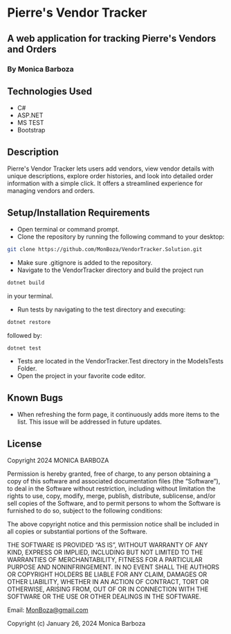 # Pierre's Vendor Tracker

## A web application for tracking Pierre's Vendors and Orders

### By Monica Barboza

## Technologies Used

* C#
* ASP.NET
* MS TEST
* Bootstrap

## Description

Pierre's Vendor Tracker lets users add vendors, view vendor details with unique descriptions, explore order histories, and look into detailed order information with a simple click. It offers a streamlined experience for managing vendors and orders.

## Setup/Installation Requirements

* Open terminal or command prompt.
* Clone the repository by running the following command to your desktop:

```bash
git clone https://github.com/MonBoza/VendorTracker.Solution.git
```

* Make sure .gitignore is added to the repository.
* Navigate to the VendorTracker directory and build the project run

```bash
dotnet build
```

 in your terminal.

* Run tests by navigating to the test directory and executing:

```bash
dotnet restore
```

followed by:

```bash
dotnet test
```

* Tests are located in the VendorTracker.Test directory in the ModelsTests Folder.
* Open the project in your favorite code editor.

## Known Bugs

* When refreshing the form page, it continuously adds more items to the list. This issue will be addressed in future updates.

## License

Copyright 2024 MONICA BARBOZA

Permission is hereby granted, free of charge, to any person obtaining a copy of this software and associated documentation files (the “Software”), to deal in the Software without restriction, including without limitation the rights to use, copy, modify, merge, publish, distribute, sublicense, and/or sell copies of the Software, and to permit persons to whom the Software is furnished to do so, subject to the following conditions:

The above copyright notice and this permission notice shall be included in all copies or substantial portions of the Software.

THE SOFTWARE IS PROVIDED “AS IS”, WITHOUT WARRANTY OF ANY KIND, EXPRESS OR IMPLIED, INCLUDING BUT NOT LIMITED TO THE WARRANTIES OF MERCHANTABILITY, FITNESS FOR A PARTICULAR PURPOSE AND NONINFRINGEMENT. IN NO EVENT SHALL THE AUTHORS OR COPYRIGHT HOLDERS BE LIABLE FOR ANY CLAIM, DAMAGES OR OTHER LIABILITY, WHETHER IN AN ACTION OF CONTRACT, TORT OR OTHERWISE, ARISING FROM, OUT OF OR IN CONNECTION WITH THE SOFTWARE OR THE USE OR OTHER DEALINGS IN THE SOFTWARE.

Email: [MonBoza@gmail.com](mailto:MonBoza@gmail.com)

Copyright (c) January 26, 2024 Monica Barboza
